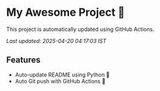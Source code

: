 # My Awesome Project 🚀

This project is automatically updated using GitHub Actions.

_Last updated: 2025-04-20 04:17:03 IST_

## Features
- Auto-update README using Python 🐍
- Auto Git push with GitHub Actions 🤖
